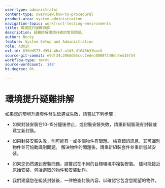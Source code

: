 ```yaml
---
user-type: administrator
content-type: overview;how-to-procedural
product-area: system-administration
navigation-topic: workfront-testing-environments
title: 環境提升疑難排解
description: 疑難排解環境升級的常見問題。
author: Becky
feature: System Setup and Administration
role: Admin
exl-id: 830dd573-d954-4ba2-a1d3-d1645b3fbac8
source-git-commit: e9df34c206dd65ccc2edec00087248eb4ed16f54
workflow-type: tm+mt
source-wordcount: '148'
ht-degree: 0%

---
```


# 環境提升疑難排解

如果您的環境升級套件發生延遲或失敗，請嘗試下列步驟：

* 如果封裝安裝在10-15分鐘後停止，或封裝安裝失敗，請重新組裝現有封裝或建立新封裝。

* 如果封裝安裝失敗，則可能有一或多個物件有問題。 檢查錯誤訊息，其可識別物件並可協助識別問題。 解決物件的問題後，請重新組裝套件並重新嘗試安裝。

* 如果您仍然遇到安裝問題，請嘗試在不同的目標環境中複製安裝。 儘可能接近原始安裝，包括選取的物件和安裝動作。

* 我們建議您在組裝封裝後，一律檢查封裝內容，以確認它包含您期望的物件。
